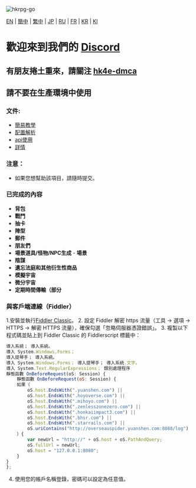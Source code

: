 ![hkrpg-go](https://socialify.git.ci/gucooing/hkrpg-go/image?description=1&font=Inter&forks=1&language=1&name=1&owner=1&pattern=Circuit%20Board&starzers=1&theme=Auto)

 [EN](./README.md) |  [簡中](./docs/README_zh-CN.md) |  [繁中](./docs/README_zh-CN.md) |  [JP](./docs/README_zh-CN.md) |  [RU](./docs/README_zh-CN.md) |  [FR](./docs/README_zh-CN.md) |  [KR](./docs/README_zh-CN.md) |  [KI](./docs/README_zh-CN.md)
 
 # **歡迎來到我們的 [Discord](https://discord.gg/222yVp6pUq)**

 ## 有朋友捲土重來，請關注 [hk4e-dmca](https://github.com/flswld/hk4e-go)

 ## 請不要在生產環境中使用

 ### 文件:
 * [簡易教學](./docs/tutorial/zh-cn.md)
 * [配置解析](./docs/conf/zh-CN.md)
 * [api使用](./docs/command/zh-CN.md)
 * [詳情](./docs/progress/zh-CN.md)

 ### 注意：
 * 如果您想幫助該項目，請隨時提交。

 ### 已完成的內容
 - **背包**
 - **戰鬥**
 - **抽卡**
 - **陣型**
 - **郵件**
 - **朋友們**
 - **場景道具/怪物/NPC生成** - **場景**
 - **陰謀**
 - **遺忘法庭和其他衍生性商品**
 - **模擬宇宙**
 - **微分宇宙**
 - **定期時間傳輸（部分**

 ### 與客戶端連線（Fiddler）
 1.安裝並執行[Fiddler Classic](https://www.telerik.com/fiddler)。
 2. 設定 Fiddler 解密 https 流量（工具 -> 選項 -> HTTPS -> 解密 HTTPS 流量），確保勾選「忽略伺服器憑證錯誤」。
 3. 複製以下程式碼並貼上到 Fiddler Classic 的 Fiddlerscript 標籤中：

 ```javascript
 導入系統； 導入系統。
 導入 System.Windows.Forms；
 導入提琴手； 導入系統。
 導入 System.Windows.Forms； 導入提琴手； 導入系統.文字。
 導入 System.Text.RegularExpressions； 類別處理程序
 靜態函數 OnBeforeRequest(oS: Session) {
     靜態函數 OnBeforeRequest(oS: Session) {
     如果（
         oS.host.EndsWith(".yuanshen.com") ||
         oS.host.EndsWith(".hoyoverse.com") ||
         oS.host.EndsWith(".mihoyo.com") ||
         oS.host.EndsWith(".zenlesszonezero.com") ||
         oS.host.EndsWith(".honkaiimpact3.com") ||
         oS.host.EndsWith(".bhsr.com") ||
         oS.host.EndsWith(".starrails.com") ||
         oS.uriContains("http://overseauspider.yuanshen.com:8888/log")
     ）{
         var newUrl = "http://" + oS.host + oS.PathAndQuery;
         oS.fullUrl = newUrl;
         oS.host = "127.0.0.1:8080";
     }
 }
 };
 ````

 4. 使用您的帳戶名稱登錄，密碼可以設定為任意值。
